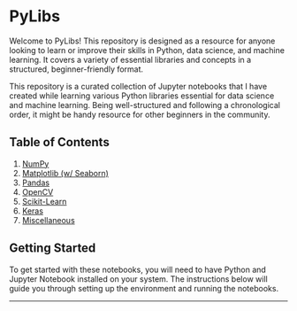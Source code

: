# **PyLibs**

Welcome to PyLibs! This repository is designed as a resource for anyone looking to learn or improve their skills in Python, data science, and machine learning. It covers a variety of essential libraries and concepts in a structured, beginner-friendly format.

This repository is a curated collection of Jupyter notebooks that I have created while learning various Python libraries essential for data science and machine learning. Being well-structured and following a chronological order, it might be handy resource for other beginners in the community.

## Table of Contents

1. [NumPy](./1.%20NumPy/)
2. [Matplotlib (w/ Seaborn)](./2.%20Matplotlib/)
3. [Pandas](./3.%20Pandas/)
4. [OpenCV](./4.%20OpenCV/)
5. [Scikit-Learn](./5.%20Scikit-Learn/)
6. [Keras](./6.%20Keras/)
7. [Miscellaneous](./X.%20Misc/)

## Getting Started

To get started with these notebooks, you will need to have Python and Jupyter Notebook installed on your system. The instructions below will guide you through setting up the environment and running the notebooks.

---
